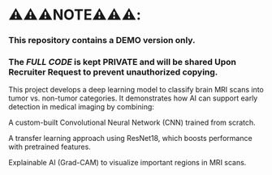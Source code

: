 # ⚠️⚠️⚠️NOTE⚠️⚠️⚠️:
### This repository contains a **DEMO version only**.  
### The *FULL CODE* is kept **PRIVATE** and will be shared **Upon Recruiter Request** to prevent unauthorized copying.  







This project develops a deep learning model to classify brain MRI scans into tumor vs. non-tumor categories. It demonstrates how AI can support early detection in medical imaging by combining:

A custom-built Convolutional Neural Network (CNN) trained from scratch.

A transfer learning approach using ResNet18, which boosts performance with pretrained features.

Explainable AI (Grad-CAM) to visualize important regions in MRI scans.
